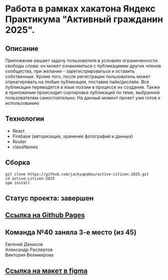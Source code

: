 # Работа в рамках хакатона Яндекс Практикума "Активный гражданин 2025".

## Описание
Приложение решает задачу пользователя в условиях ограниченности свободы слова: он может ознакомиться с публикациями других членов сообщества, при желании - зарегистрироваться и оставить собственные. Кроме того, после регистрации пользователь может отреагировать на любые публикации, поставив лайк/дислайк.
Все публикации переводятся в язык поэзии в процессе их создания. Также в приложении происходит сортировка публикаций по теме, выбранной пользователем самостоятельно.
На данный момент проект уже готов к использованию

## Технологии
- React  
- Firebase (авторизация, хранение фотографий и данных)  
- Router
- classNames  

## Сборка
`git clone https://github.com/jackyapa6eu/active-citizen-2025.git`  
`cd active-citizen-2025`  
`npm install`  

## Статус проекта: завершен

## [Ссылка на Github Pages](https://jackyapa6eu.github.io/active-citizen-2025/#/)

## Команда №40 заняла 3-е место (из 45)
Евгений Денисов  
Александр Распертов  
Виктория Велимирова  

## [Ссылка на макет в figma](https://www.figma.com/file/046IwHoBawKILZrn6EWwW7/%D0%9F%D1%80%D0%BE%D0%B5%D0%BA%D1%82-%22%D0%93%D1%80%D0%B0%D0%B6%D0%B4%D0%B0%D0%BD%D0%B8%D0%BD-%D0%BF%D0%BE%D1%8D%D1%82%22.-%D0%9C%D0%B0%D0%BA%D0%B5%D1%82-%D0%BA%D0%BE%D0%BC%D0%B0%D0%BD%D0%B4%D1%8B-%E2%84%96-40.?node-id=324%3A2165)


